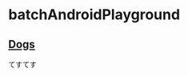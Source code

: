 # batchAndroidPlayground
## [Dogs](https://github.com/b4tchkn/batchAndroidPlayground/tree/master/Dogs)

てすてす
